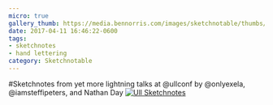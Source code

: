 ```yaml
---
micro: true
gallery_thumb: https://media.bennorris.com/images/sketchnotable/thumbs/ull-2017-sketchnotes-19.jpg
date: 2017-04-11 16:46:22-0600
tags:
- sketchnotes
- hand lettering
category: Sketchnotable
---
```


#Sketchnotes from yet more lightning talks at @ullconf by @onlyexela, @iamsteffipeters, and Nathan Day [![Ull Sketchnotes](https://media.bennorris.com/images/sketchnotable/ull-2017/ull-2017-sketchnotes-19.jpg)](https://media.bennorris.com/images/sketchnotable/ull-2017/ull-2017-sketchnotes-19.jpg)